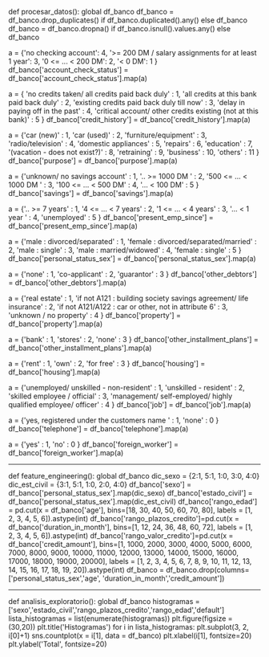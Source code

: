 def procesar_datos():
  global df_banco
  df_banco = df_banco.drop_duplicates() if df_banco.duplicated().any() else df_banco
  df_banco = df_banco.dropna() if df_banco.isnull().values.any() else df_banco

  a = {'no checking account': 4,
      '>= 200 DM / salary assignments for at least 1 year': 3,
      '0 <= ... < 200 DM': 2,
      '< 0 DM': 1
  }
  df_banco['account_check_status'] = df_banco['account_check_status'].map(a)

  a = { 'no credits taken/ all credits paid back duly' : 1,
      'all credits at this bank paid back duly' : 2,
      'existing credits paid back duly till now' : 3,
      'delay in paying off in the past' : 4,
      'critical account/ other credits existing (not at this bank)' : 5
  }
  df_banco['credit_history'] = df_banco['credit_history'].map(a)

  a = {'car (new)' : 1,
      'car (used)' : 2,
      'furniture/equipment' : 3,
      'radio/television' : 4,
      'domestic appliances' : 5,
      'repairs' : 6,
      'education' : 7,
      '(vacation - does not exist?)' : 8,
      'retraining' : 9,
      'business' : 10,
      'others' : 11
  }
  df_banco['purpose'] = df_banco['purpose'].map(a)

  a = {'unknown/ no savings account' : 1,
      '.. >= 1000 DM ' : 2,
      '500 <= ... < 1000 DM ' : 3,
      '100 <= ... < 500 DM' : 4,
      '... < 100 DM' : 5
  }
  df_banco['savings'] = df_banco['savings'].map(a)

  a = {'.. >= 7 years' : 1,
      '4 <= ... < 7 years' : 2,
      '1 <= ... < 4 years' : 3,
      '... < 1 year ' : 4,
      'unemployed' : 5
  }
  df_banco['present_emp_since'] = df_banco['present_emp_since'].map(a)

  a = {'male : divorced/separated' : 1,
      'female : divorced/separated/married' : 2,
      'male : single' : 3,
      'male : married/widowed' : 4,
      'female : single' : 5
  }
  df_banco['personal_status_sex'] = df_banco['personal_status_sex'].map(a)

  a = {'none' : 1,
      'co-applicant' : 2,
      'guarantor' : 3
  }
  df_banco['other_debtors'] = df_banco['other_debtors'].map(a)

  a = {'real estate' : 1,
      'if not A121 : building society savings agreement/ life insurance' : 2,
      'if not A121/A122 : car or other, not in attribute 6' : 3,
      'unknown / no property' : 4
  }
  df_banco['property'] = df_banco['property'].map(a)

  a = {'bank' : 1,
      'stores' : 2,
      'none' : 3
  }
  df_banco['other_installment_plans'] = df_banco['other_installment_plans'].map(a)

  a = {'rent' : 1,
      'own' : 2,
      'for free' : 3
  }
  df_banco['housing'] = df_banco['housing'].map(a)

  a = {'unemployed/ unskilled - non-resident' : 1,
      'unskilled - resident' : 2,
      'skilled employee / official' : 3,
      'management/ self-employed/ highly qualified employee/ officer' : 4
  }
  df_banco['job'] = df_banco['job'].map(a)

  a = {'yes, registered under the customers name ' : 1,
      'none' : 0
  }
  df_banco['telephone'] = df_banco['telephone'].map(a)

  a = {'yes' : 1,
      'no' : 0
  }
  df_banco['foreign_worker'] = df_banco['foreign_worker'].map(a)

---------------------------------------------------------------------

def feature_engineering():
  global df_banco
  dic_sexo = {2:1, 5:1, 1:0, 3:0, 4:0}
  dic_est_civil = {3:1, 5:1, 1:0, 2:0, 4:0}
  df_banco['sexo'] = df_banco['personal_status_sex'].map(dic_sexo)
  df_banco['estado_civil'] = df_banco['personal_status_sex'].map(dic_est_civil)
  df_banco['rango_edad'] = pd.cut(x = df_banco['age'], 
                                  bins=[18, 30, 40, 50, 60, 70, 80], 
                                  labels = [1, 2, 3, 4, 5, 6]).astype(int)
  df_banco['rango_plazos_credito']=pd.cut(x = df_banco['duration_in_month'], 
                                            bins=[1, 12, 24, 36, 48, 60, 72], 
                                            labels = [1, 2, 3, 4, 5, 6]).astype(int)
  df_banco['rango_valor_credito']=pd.cut(x = df_banco['credit_amount'], 
                                           bins=[1, 1000, 2000, 3000, 4000, 
                                                 5000, 6000, 7000, 8000, 9000, 
                                                 10000, 11000, 12000, 13000, 
                                                 14000, 15000, 16000, 17000, 
                                                 18000, 19000, 20000], 
                                           labels = [1, 2, 3, 4, 5, 6, 7, 8, 9, 
                                                     10, 11, 12, 13, 14, 15, 16,
                                                     17, 18, 19, 20]).astype(int)
  df_banco = df_banco.drop(columns=['personal_status_sex','age',
                                    'duration_in_month','credit_amount'])

-------------------------------------------------------

def analisis_exploratorio():
  global df_banco
  histogramas = ['sexo','estado_civil','rango_plazos_credito','rango_edad','default']
  lista_histogramas = list(enumerate(histogramas))
  plt.figure(figsize = (30,20))
  plt.title('Histogramas')
  for i in lista_histogramas:
    plt.subplot(3, 2, i[0]+1)
    sns.countplot(x = i[1], data = df_banco)
    plt.xlabel(i[1], fontsize=20)
    plt.ylabel('Total', fontsize=20)
